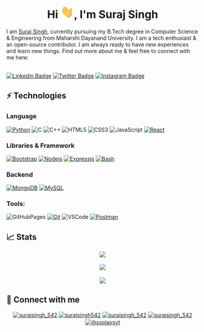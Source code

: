<h1 align="center">
  Hi <img src="./assets/img/wave.gif" width="35px" alt="" />, I'm Suraj Singh
</h1>
I am <a href="https://surajsingh542.github.io/">Suraj Singh</a>, currently pursuing my B.Tech degree in Computer Science & Engineering from Maharshi Dayanand University. I am a tech enthusiast & an open-source contributor. I am always ready to have new experiences and learn new things. Find out more about me & feel free to connect with me here:
<br/><br/>

[![Linkedin
Badge](https://img.shields.io/badge/-LinkedIn-blue?style=flat-square&logo=Linkedin&logoColor=white&link=https://www.linkedin.com/in/surajsingh542/)](https://www.linkedin.com/in/surajsingh542/)
[![Twitter
Badge](https://img.shields.io/badge/Twitter-1DA1F2?style=flat-square&logo=twitter&logoColor=white)](https://twitter.com/surajsingh_542)
[![Instagram
Badge](https://img.shields.io/badge/-Instagram-purple?style=flat-square&logo=instagram&logoColor=white&link=https://instagram.com/surajsingh_542/)](https://instagram.com/surajsingh_542)

## ⚡ Technologies

### Language

[![Python](https://img.shields.io/badge/-Python-black?style=flat-square&logo=Python)](https://www.python.org)
![C](https://img.shields.io/badge/-C-00599C?style=flat-square&logo=c)
![C++](https://img.shields.io/badge/-C++-00599C?style=flat-square&logo=cplusplus)
![HTML5](https://img.shields.io/badge/-HTML5-E34F26?style=flat-square&logo=html5&logoColor=white)
![CSS3](https://img.shields.io/badge/-CSS3-1572B6?style=flat-square&logo=css3)
![JavaScript](https://img.shields.io/badge/-JavaScript-black?style=flat-square&logo=javascript)
[![React](https://img.shields.io/badge/-React-black?style=flat-square&logo=react)](https://reactjs.org/)

### Libraries & Framework

[![Bootstrap](https://img.shields.io/badge/-Bootstrap-blueviolet?style=flat-square&logo=bootstrap)](https://getbootstrap.com)
[![Nodejs](https://img.shields.io/badge/-Node%20js-black?style=flat-square&logo=Node.js)](https://nodejs.org/)
[![Expressjs](https://img.shields.io/badge/-Express%20js-black?logo=express&logoColor=white)](https://expressjs.com)
[![Bash](https://img.shields.io/badge/-Bash-black?logo=gnubash&logoColor=white)](https://www.gnu.org/software/bash/)

### Backend

[![MongoDB](https://img.shields.io/badge/-MongoDB-success?logo=mongodb&logoColor=white)](https://www.mongodb.com/)
[![MySQL](https://img.shields.io/badge/-MySQL-black?logo=mysql&logoColor=blue)](https://www.mysql.com/)

### Tools:

![GitHubPages](https://img.shields.io/badge/GitHub%20Pages-%23327FC7.svg?logo=github&style=flat-square&logoColor=white)
[![Git](https://img.shields.io/badge/-Git-black?style=flat-square&logo=git)](https://git-scm.com/)
![VSCode](https://img.shields.io/badge/-VS%20Code-007ACC?style=flat-square&logo=visual-studio-code)
[![Postman](https://img.shields.io/badge/Postman-FF6C37?logo=postman&logoColor=white)](https://postman.com)

## 📈 Stats

<p align="center">
  <img
    src="https://github-readme-stats.vercel.app/api?username=surajsingh542&include_all_commits=true&count_private=true&show_icons=true&line_height=20&theme=tokyonight"
  />
</p>

<p align="center">
  <img
    src="https://github-readme-stats.vercel.app/api/top-langs?username=surajsingh542&show_icons=true&locale=en&layout=compact&theme=tokyonight"
  />
</p>

<p align="center">
  <img
    align="center"
    src="https://github-readme-streak-stats.herokuapp.com/?user=surajsingh542&theme=tokyonight"
  />
</p>

## 🔗 Connect with me

<p align="center">
  <a href="https://twitter.com/surajsingh_542" target="blank"
    ><img
      align="center"
      src="https://raw.githubusercontent.com/rahuldkjain/github-profile-readme-generator/master/src/images/icons/Social/twitter.svg"
      alt="surajsingh_542"
      height="30"
      width="40"
  /></a>
  <a href="https://linkedin.com/in/surajsingh542" target="blank"
    ><img
      align="center"
      src="https://raw.githubusercontent.com/rahuldkjain/github-profile-readme-generator/master/src/images/icons/Social/linked-in-alt.svg"
      alt="surajsingh542"
      height="30"
      width="40"
  /></a>
  <a href="https://fb.com/surajsingh_542" target="blank"
    ><img
      align="center"
      src="https://raw.githubusercontent.com/rahuldkjain/github-profile-readme-generator/master/src/images/icons/Social/facebook.svg"
      alt="surajsingh_542"
      height="30"
      width="40"
  /></a>
  <a href="https://instagram.com/surajsingh_542" target="blank"
    ><img
      align="center"
      src="https://raw.githubusercontent.com/rahuldkjain/github-profile-readme-generator/master/src/images/icons/Social/instagram.svg"
      alt="surajsingh_542"
      height="30"
      width="40"
  /></a>
  <a href="https://www.youtube.com/@ssplaysyt" target="blank"
    ><img
      align="center"
      src="https://raw.githubusercontent.com/rahuldkjain/github-profile-readme-generator/master/src/images/icons/Social/youtube.svg"
      alt="@ssplaysyt"
      height="30"
      width="40"
  /></a>
  
</p>
